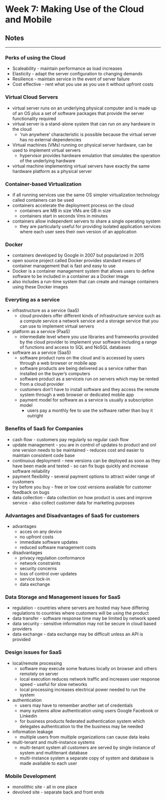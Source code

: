 # Week 7: Making Use of the Cloud and Mobile
## Notes
---

### Perks of using the Cloud
- Scaleability - maintain performance as load increases
- Elasticity - adapt the server configuration to changing demands
- Resilience - maintain service in the event of server failure
- Cost effective - rent what you use as you use it without upfront costs
### Virtual Cloud Servers
- virtual server runs on an underlying physical computer and is made up
of an OS plus a set of software packages that provide the
server functionality required
- virtual server is a stand-alone system that can run on any hardware in
the cloud
  - ‘run anywhere’ characteristic is possible because the virtual server has no
external dependencies
- Virtual machines (VMs) running on physical server hardware, can be
used to implement virtual servers
  - hypervisor provides hardware emulation that simulates the operation of the
underlying hardware
- virtual machine implementing virtual servers have
exactly the same hardware platform as a physical server
### Container-based Virtualization
- if all running services use the same OS simpler virtualization technology called containers can be used
- containers accelerate the deployment process on the cloud
  - containers are MB in size VMs are GB in size
  - containers start in seconds Vms in minutes
- containers allow independent servers to share a single operating system
  - they are particularly useful for providing isolated application services where each user sees their own version of an application
### Docker
- containers developed by Google in 2007 but popularized in 2015
- open source project called Docker provides standard means of container management that is fast and easy to use
- Docker is a container management system that allows users to define software to be included in a container as a Docker image
- also includes a run-time system that can create and manage containers using these Docker images
### Everyting as a service
- infrastructure as a service (IaaS)
  - cloud providers offer different kinds of infrastructure service such as a compute service a network service and a storage service that you can use to implement virtual servers
- platform as a service (PaaS)
  - intermediate level where you use libraries and frameworks provided by the cloud provider to implement your software including a range of functions and access to SQL and NoSQL databases
- software as a service (SaaS)
  - software product runs on the cloud and is accessed by users through a web browser or mobile app
  - software products are being delivered as a service rather than installed on the buyer’s computers
  - software product as a serviceis run on servers which may be rented from a cloud provider
  - customers don’t have to install software and they access the remote system through a web browser or dedicated mobile app
  - payment model for software as a service is usually a subscription model
    - users pay a monthly fee to use the software rather than buy it outright

### Benefits of SaaS for Companies
- cash flow - customers pay regularly so regular cash flow
- update management - you are in control of updates to product and onl one version needs to be maintained - reduces cost and easier to maintain consistent code base
- continuous deployment - new versions can be deployed as soon as they have been made and tested - so can fix bugs quickly and increase software reliability
- payment flexibility - several payment options to attract wider range of customers
- try before you buy - free or low cost versions available for customer feedback on bugs
- data collection - data collection on how product is uses and improve service - also collect customer data for marketing purposes
### Advantages and Disadvantages of SaaS for customers
- advantages
  - acces on any device
  - no upfront costs
  - immediate software updates
  - reduced software management costs
- disadvantages
  - privacy regulation conformance
  - network constraints
  - security concerns
  - loss of control over updates
  - service lock-in
  - data exchange
  
### Data Storage and Management issues for SaaS
- regulation - countries where servers are hosted may have differing regulations to countries where customers will be using the product
- data transfer - software response time may be limited by network speed
- data security - sensitive information may not be secure in cloud based providers
- data exchange - data exchange may be difficult unless an API is provided

### Design issues for SaaS
- local/remote processing
  - software may execute some features locally on browser and others remotely on server
  - local execution reduces network traffic and increases user response speed - useful for slow networks
  - local processing increases electrical power needed to run the system
- authentication
  - users may have to remember another set of credentials
  - many systems allow authentication using users Google Facebook or Linkedin
  - for business products federated authentication system which delegates authentication to the the business may be needed
- information leakage
  - multiple users from multiple organizations can cause data leaks
- multi-tenant and multi-instance systems
  - multi-tenant system all customers are served by single instance of system and multitenant database
  - multi-instance system a separate copy of system and database is made available to each user

### Mobile Development
- monolithic site - all in one place
- devolved site - separate back and front ends
